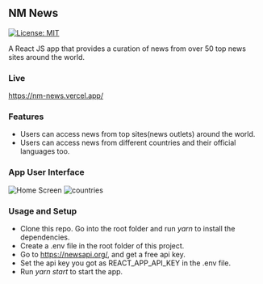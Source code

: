 ## NM News
[![License: MIT](https://img.shields.io/badge/License-MIT-yellow.svg)](https://opensource.org/licenses/MIT)

A React JS app that provides a curation of news from over 50 top news sites around the world. 

### Live
https://nm-news.vercel.app/

### Features
- Users can access news from top sites(news outlets) around the world.
- Users can access news from different countries and their official languages too.

### App User Interface

![Home Screen](https://i.imgur.com/EA92YOC.png)
![countries](https://mail.google.com/mail/u/0/popout?ver=1g3ytthb29lwb#attid%253Datt_18bb99565946cb16_0.1_f_losp759f0)

### Usage and Setup
- Clone this repo. Go into the root folder and run *yarn* to install the dependencies.
- Create a .env file in the root folder of this project.
- Go to https://newsapi.org/, and get a free api key.
- Set the api key you got as REACT_APP_API_KEY in the .env file.
- Run *yarn start* to start the app.